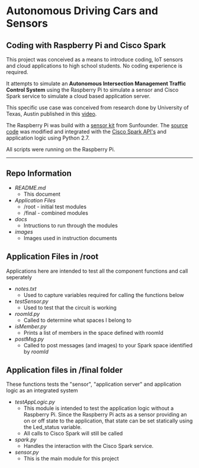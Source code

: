 
# Autonomous Driving Cars and Sensors 

## Coding with Raspberry Pi and Cisco Spark



This project was conceived as a means to introduce coding, IoT sensors and cloud applications to high school students. No coding experience is required.

It attempts to simulate an **Autonomous Intersection Management Traffic 
Control System** using the Raspberry Pi to simulate a sensor and Cisco Spark service to simulate a cloud based application server.

This specific use case was conceived from research done by University of Texas, Austin published in this [video](https://www.youtube.com/watch?v=4pbAI40dK0A).

The Raspberry Pi was build with a [sensor kit][kit_id]
from Sunfounder. The [source code][code_id] was modified and integrated with the [Cisco Spark API's][spark_id] and application logic using Python 2.7.

All scripts were running on the Raspberry Pi.

[kit_id]:(https://www.sunfounder.com/learn/Super_Kit_V2_for_RaspberryPi/lesson-2-controlling-an-led-by-a-button-super-kit-for-raspberrypi.html) 
[code_id]:(https://github.com/sunfounder/Sunfounder_SuperKit_Python_code_for_RaspberryPi/blob/master/02_btnAndLed.py) 
[spark_id]:(https://developer.ciscospark.com/getting-started.html) 
 
--- 

## Repo Information
* *README.md*
	* This document
* *Application Files*
	* /root - initial test modules
	* /final - combined modules
* *docs*
	* Intructions to run through the modules
* *images*
	* Images used in instruction documents	  	   	

## Application Files in /root
Applications here are intended to test all the component functions and call seperately

* *notes.txt*
	* Used to capture variables required for calling the functions below 
* *testSensor.py*
	* Used to test that the circuit is working 
* *roomId.py*
	* Called to determine what spaces I belong to
* *isMember.py*
	* Prints a list of members in the space defined with roomId
* *postMsg.py*
	* Called to post messages (and images) to your Spark space identified by *roomId*

## Application files in /final folder
These functions tests the "sensor", "application server" and application logic as an integrated system

* *testAppLogic.py*
	* This module is intended to test the application logic without a Raspberry Pi. Since the Raspberry Pi acts as a sensor providing an on or off state to the application, that state can be set statically using the Led_status variable.
	* All calls to Cisco Spark will still be called
* *spark.py*
	* Handles the interaction with the Cisco Spark service.
* *sensor.py*
	* This is the main module for this project


	
 